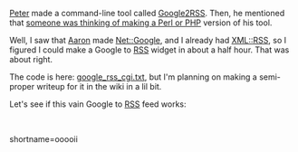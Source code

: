 <p><a href="http://www.razorsoft.net/weblog/">Peter</a> made a command-line tool called <a href="http://www.razorsoft.net/weblog/stories/2002/04/13/google2rss.html">Google2RSS</a>.  Then, he mentioned that <a href="http://www.patandkat.com/pat/weblog/2002/04/13.php#a535">someone was thinking of making a Perl or <a href="http://www.decafbad.com/twiki/bin/view/Main/PHP">PHP</a></a> version of his tool.</p>
<p>Well, I saw that <a href="http://aaronland.info/weblog">Aaron</a> made <a href="http://search.cpan.org/search?dist=Net-Google">Net::Google</a>, and I already had <a href="http://search.cpan.org/search?dist=XML-RSS">XML::RSS</a>, so I figured I could make a Google to <a href="http://www.decafbad.com/twiki/bin/view/Main/RSS">RSS</a> widget in about a half hour.  That was about right.</p>
<p>The code is here: <a href="http://www.decafbad.com/web-services/url-based/google_rss_cgi.txt">google_rss_cgi.txt</a>, but I'm planning on making a semi-proper writeup for it in the wiki in a lil bit.</p>
<p>Let's see if this vain Google to <a href="http://www.decafbad.com/twiki/bin/view/Main/RSS">RSS</a> feed works:</p>
<p><!--#include virtual="/web-services/url-based/rss_display.cgi?src=http%3A%2F%2Fwww.decafbad.com%2Fweb-services%2Furl-based%2Fgoogle_rss.cgi%3Fquery%3Dlink%3AXGnxCbayl9UC%3Awww.decafbad.com%2F%26title%3DLinks+to+0xDECAFBAD%26description%3DTop%252010%2520Links%2520to%25200xDECAFBAD%26" --><br />
</p>
<!--more-->
shortname=ooooii
